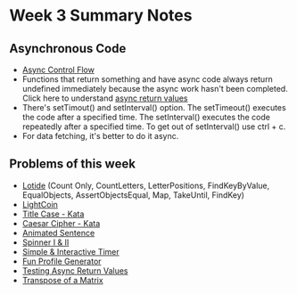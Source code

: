 # Week 3 Summary Notes
## Asynchronous Code
* [Async Control Flow](https://flex-web.compass.lighthouselabs.ca/workbooks/flex-m01w4/activities/2073?journey_step=32&workbook=7)
* Functions that return something and have async code always return undefined immediately because the async work hasn't been completed. Click here to understand [async return values](https://flex-web.compass.lighthouselabs.ca/workbooks/flex-m01w4/activities/394?journey_step=32&workbook=7)
* There's setTimout() and setInterval() option. The setTimeout() executes the code after a specified time. The setInterval() executes the code repeatedly after a specified time. To get out of setInterval() use ctrl + c.
* For data fetching, it's better to do it async.


## Problems of this week
* [Lotide](https://github.com/IrhaAli/lotide) (Count Only, CountLetters, LetterPositions, FindKeyByValue, EqualObjects, AssertObjectsEqual, Map, TakeUntil, FindKey)
* [LightCoin](https://github.com/IrhaAli/lightcoin-crypto)
* [Title Case - Kata](https://flex-web.compass.lighthouselabs.ca/workbooks/flex-m01w4/activities/376?journey_step=32&workbook=7)
* [Caesar Cipher - Kata](https://gist.github.com/IrhaAli/d39709c144bcd0aa368dbca40f2b2ee7)
* [Animated Sentence](https://github.com/IrhaAli/typewriter)
* [Spinner I & II](https://github.com/IrhaAli/spinner)
* [Simple & Interactive Timer](https://github.com/IrhaAli/timer)
* [Fun Profile Generator](https://github.com/IrhaAli/profile_generator)
* [Testing Async Return Values](https://github.com/IrhaAli/cats)
* [Transpose of a Matrix](https://gist.github.com/IrhaAli/72712e270600c9b7a7103b856de306bf)
